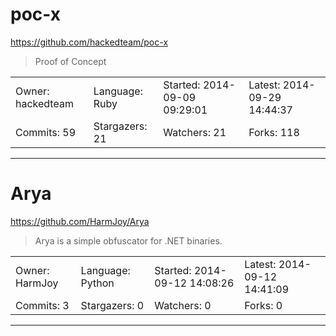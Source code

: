 # poc-x

https://github.com/hackedteam/poc-x
<blockquote>
Proof of Concept
</blockquote>

<table>
<tr><td>Owner: hackedteam</td>
    <td>Language: Ruby</td>
    <td>Started: 2014-09-09 09:29:01</td>
    <td>Latest: 2014-09-29 14:44:37</td></tr>
<tr><td>Commits: 59</td>
    <td>Stargazers: 21</td>
    <td>Watchers: 21</td>
    <td>Forks: 118</td></tr>
</table>

---

# Arya

https://github.com/HarmJoy/Arya
<blockquote>
Arya is a simple obfuscator for .NET binaries.
</blockquote>

<table>
<tr><td>Owner: HarmJoy</td>
    <td>Language: Python</td>
    <td>Started: 2014-09-12 14:08:26</td>
    <td>Latest: 2014-09-12 14:41:09</td></tr>
<tr><td>Commits: 3</td>
    <td>Stargazers: 0</td>
    <td>Watchers: 0</td>
    <td>Forks: 0</td></tr>
</table>

---

